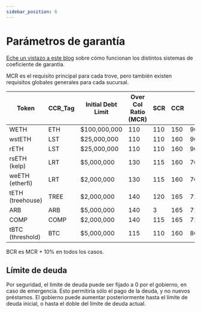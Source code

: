 ```yaml
---
sidebar_position: 6
---
```


# Parámetros de garantía

[Eche un vistazo a este blog](https://www.nerite.org/writing/tech-talk-collateral-ratios) sobre cómo funcionan los distintos sistemas de coeficiente de garantía.

MCR es el requisito principal para cada trove, pero también existen requisitos globales generales para cada sucursal.

| Token              | CCR_Tag | Initial Debt Limit | Over Col Ratio (MCR) | SCR | CCR | LTV    |
|--------------------|---------|---------------------|------------------------|-----|-----|--------|
| WETH               | ETH     | $100,000,000         | 110                    | 110 | 150 | 90.91% |
| wstETH             | LST     | $25,000,000          | 110                    | 110 | 160 | 90.91% |
| rETH               | LST     | $25,000,000          | 110                    | 110 | 160 | 90.91% |
| rsETH (kelp)       | LRT     | $5,000,000           | 130                    | 115 | 160 | 76.92% |
| weETH (etherfi)    | LRT     | $2,000,000           | 130                    | 115 | 160 | 76.92% |
| tETH (treehouse)   | TREE    | $2,000,000           | 140                    | 120 | 165 | 71.43% |
| ARB                | ARB     | $5,000,000           | 140                    | 3   | 165 | 71.43% |
| COMP               | COMP    | $2,000,000           | 140                    | 115 | 165 | 71.43% |
| tBTC (threshold)   | BTC     | $5,000,000           | 115                    | 110 | 160 | 86.96% |

BCR es MCR + 10% en todos los casos.


## Límite de deuda

Por seguridad, el límite de deuda puede ser fijado a 0 por el gobierno, en caso de emergencia. Esto permitiría sólo el pago de la deuda, y no nuevos préstamos. El gobierno puede aumentar posteriormente hasta el límite de deuda inicial, o hasta el doble del límite de deuda actual.